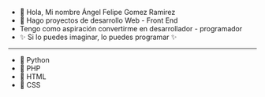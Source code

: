 - 👋 Hola, Mi nombre Ángel Felipe Gomez Ramirez
- 👀 Hago proyectos de desarrollo Web - Front End
- Tengo como aspiración convertirme en desarrollador - programador
- ✨ Si lo puedes imaginar, lo puedes programar ✨
- -------------------------------------------------------------------
- 🐍 Python
- 🤖 PHP
- 🌟 HTML
- 💅 CSS

<!---
Feliipe29/Feliipe29 is a ✨ special ✨ repository because its `README.md` (this file) appears on your GitHub profile.
You can click the Preview link to take a look at your changes.
--->
